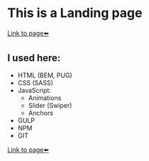 # This is a Landing page
[Link to page⬅️](1)
## I used here:
* HTML (BEM, PUG)
* CSS (SASS)
* JavaScript:
	* Animations
	* Slider (Swiper)
	* Anchors
* GULP
* NPM
* GIT

[Link to page⬅️](1)

[1]: (https://steterik.github.io/startup/)
